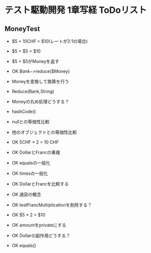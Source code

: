 # テスト駆動開発 1章写経 ToDoリスト

## MoneyTest
- $5 + 10CHF = $10(レートが2:1の場合)
- $5 + $5 = $10
- $5 + $5がMoneyを返す
- OK $Bank->$reduce($Money)
- Moneyを変換して換算を行う
- Reduce(Bank,String)


- Moneyの丸め処理どうする？
- hashCode()
- nullとの等価性比較
- 他のオブジェクトとの等価性比較

- OK 5CHF * 2 = 10 CHF
- OK DollarとFrancの重複
- OK equalsの一般化
- OK timesの一般化
- OK DollarとFrancを比較する
- OK 通貨の概念
- OK testFrancMultiplicationを削除する？
- OK $5 * 2 = $10
- OK amountをprivateにする
- OK Dollarの副作用どうする？
- OK equals()
